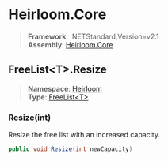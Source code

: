 # Heirloom.Core

> **Framework**: .NETStandard,Version=v2.1  
> **Assembly**: [Heirloom.Core][0]  

## FreeList\<T>.Resize

> **Namespace**: [Heirloom][0]  
> **Type**: [FreeList\<T>][1]  

### Resize(int)

Resize the free list with an increased capacity.

```cs
public void Resize(int newCapacity)
```

[0]: ../Heirloom.Core.md
[1]: Heirloom.FreeList[T].md
